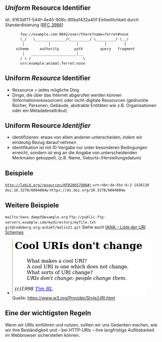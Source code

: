 ## *Uniform* Resource Identifier
id:: 6163df71-544f-4e45-908c-80ba1432a40f
Einheitlichkeit durch Standardisierung ([RFC 3986](https://datatracker.ietf.org/doc/html/rfc3986))
```
       foo://example.com:8042/over/there?name=ferret#nose
       \_/   \______________/\_________/ \_________/ \__/
        |           |            |            |        |
     scheme     authority       path        query   fragment
        |   _____________________|__
       / \ /                        \
       urn:example:animal:ferret:nose
```
## Uniform *Resource* Identifier
* Ressource = jedes mögliche Ding
* Dinge, die über das Internet abgerufen werden können (Informationsressourcen) oder nicht-digitale Ressourcen (gedruckte Bücher, Personen, Gebäude, abstrakte Entitäten wie z.B. Organisationen oder ein Metadatenattribut)
## Uniform Resource *Identifier*
* identifizieren: etwas von allem anderen unterscheiden, indem wir eindeutig Bezug darauf nehmen
* Identifikation ist mit ID-Vergabe nur unter besonderen Bedingungen erreicht, sondern ist eng an die Angabe von unterscheidenden Merkmalen gekoppelt, (z.B. Name, Geburts-/Herstellungsdatum)
## Beispiele
[`http://lobid.org/resources/HT020657906#!`](http://lobid.org/resources/HT020657906#!)
`urn:nbn:de:hbz:6:2-1426138`
`doi:10.3278/6004804w`
`https://dx.doi.org/10.3278/6004804w`
## Weitere Beispiele
`mailto:hans.dampf@example.org`
`ftp://public.ftp-servers.example.com/mydirectory/myfile.txt`
`git@codeberg.org:acka47/malis21.git`
Siehe auch [IANA – Liste der URI Schemes](http://www.iana.org/assignments/uri-schemes/uri-schemes.xhtml)
- ![image.png](../assets/image_1633901156848_0.png)
  Quelle: https://www.w3.org/Provider/Style/URI.html
## Eine der wichtigsten Regeln
Wenn wir URIs einführen und nutzen, sollten wir uns Gedanken machen, wie wir ihre Beständigkeit und – bei HTTP-URIs – ihre langfristige Auflösbarkeit im Webbrowser sicherstellen können.